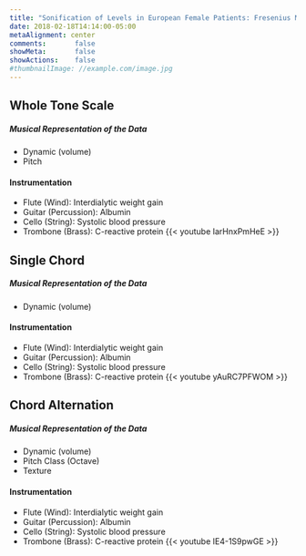 ```yaml
---
title: "Sonification of Levels in European Female Patients: Fresenius Medical Care"
date: 2018-02-18T14:14:00-05:00
metaAlignment: center
comments:       false
showMeta:       false
showActions:    false
#thumbnailImage: //example.com/image.jpg
---
```


<!--more-->

## Whole Tone Scale

##### Musical Representation of the Data
- Dynamic (volume)
- Pitch

#### Instrumentation
- Flute (Wind): Interdialytic weight gain
- Guitar (Percussion): Albumin
- Cello (String): Systolic blood pressure
- Trombone (Brass): C-reactive protein
{{< youtube IarHnxPmHeE >}}


## Single Chord
##### Musical Representation of the Data
- Dynamic (volume)

#### Instrumentation
- Flute (Wind): Interdialytic weight gain
- Guitar (Percussion): Albumin
- Cello (String): Systolic blood pressure
- Trombone (Brass): C-reactive protein
{{< youtube yAuRC7PFWOM >}}


## Chord Alternation

##### Musical Representation of the Data
- Dynamic (volume)
- Pitch Class (Octave)
- Texture

#### Instrumentation
- Flute (Wind): Interdialytic weight gain
- Guitar (Percussion): Albumin
- Cello (String): Systolic blood pressure
- Trombone (Brass): C-reactive protein
{{< youtube IE4-1S9pwGE >}}